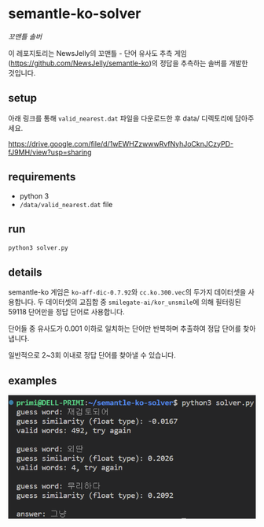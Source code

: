 # semantle-ko-solver

*꼬맨틀 솔버*

이 레포지토리는 NewsJelly의 꼬맨틀 - 단어 유사도 추측 게임(https://github.com/NewsJelly/semantle-ko)의 정답을 추측하는 솔버를 개발한 것입니다.

## setup

아래 링크를 통해 `valid_nearest.dat` 파일을 다운로드한 후 data/ 디렉토리에 담아주세요.

https://drive.google.com/file/d/1wEWHZzwwwRvfNyhJoCknJCzyPD-fJ9MH/view?usp=sharing

## requirements

- python 3
- `/data/valid_nearest.dat` file

## run

    python3 solver.py

## details

semantle-ko 게임은 `ko-aff-dic-0.7.92`와 `cc.ko.300.vec`의 두가지 데이터셋을 사용합니다. 두 데이터셋의 교집합 중 `smilegate-ai/kor_unsmile`에 의해 필터링된 59118 단어만을 정답 단어로 사용합니다.

단어들 중 유사도가 0.001 이하로 일치하는 단어만 반복하며
추출하여 정답 단어를 찾아냅니다.

일반적으로 2~3회 이내로 정답 단어를 찾아낼 수 있습니다.

## examples

![example.png](/example.png)